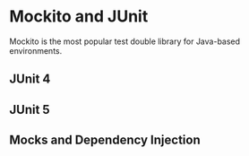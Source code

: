 # Mockito and JUnit

Mockito is the most popular test double library for Java-based environments.

## JUnit 4


## JUnit 5



## Mocks and Dependency Injection


